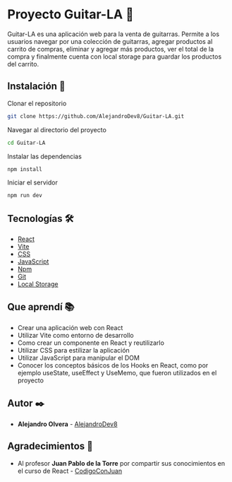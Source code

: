 # Proyecto Guitar-LA 🎸

Guitar-LA es una aplicación web para la venta de guitarras. Permite a los usuarios navegar por una colección de guitarras, agregar productos al carrito de compras, eliminar y agregar más productos, ver el total de la compra y finalmente cuenta con local storage para guardar los productos del carrito.

## Instalación 🔧

Clonar el repositorio

```bash
git clone https://github.com/AlejandroDev8/Guitar-LA.git
```

Navegar al directorio del proyecto

```bash
cd Guitar-LA
```

Instalar las dependencias

```bash
npm install
```

Iniciar el servidor

```bash
npm run dev
```

## Tecnologías 🛠️

- [React](https://es.reactjs.org/)
- [Vite](https://vitejs.dev/)
- [CSS](https://developer.mozilla.org/es/docs/Web/CSS)
- [JavaScript](https://developer.mozilla.org/es/docs/Web/JavaScript)
- [Npm](https://www.npmjs.com/)
- [Git](https://git-scm.com/)
- [Local Storage](https://developer.mozilla.org/es/docs/Web/API/Window/localStorage)

## Que aprendí 📚

- Crear una aplicación web con React
- Utilizar Vite como entorno de desarrollo
- Como crear un componente en React y reutilizarlo
- Utilizar CSS para estilizar la aplicación
- Utilizar JavaScript para manipular el DOM
- Conocer los conceptos básicos de los Hooks en React, como por ejemplo useState, useEffect y UseMemo, que fueron utilizados en el proyecto

## Autor ✒️

- **Alejandro Olvera** - [AlejandroDev8](https://github.com/AlejandroDev8)

## Agradecimientos 🎁

- Al profesor **Juan Pablo de la Torre** por compartir sus conocimientos en el curso de React - [CodigoConJuan](https://codigoconjuan.com/)
